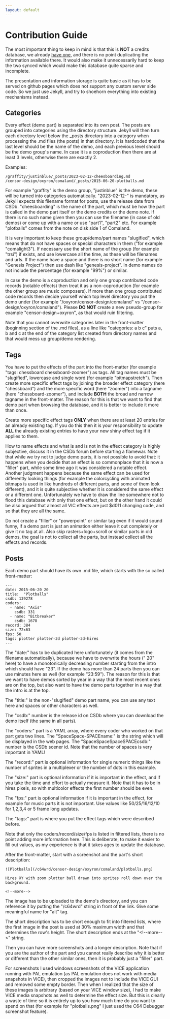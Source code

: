 ```yaml
---
layout: default
---
```

# Contribution Guide

The most important thing to keep in mind is that this is **NOT** a credits database, we already [have one](https://csdb.dk), and there is no point duplicating the information available there. It would also make it unnecessarily hard to keep the two synced which would make this database quite sparse and incomplete.

The presentation and information storage is quite basic as it has to be served on github pages which does not support any custom server side code. So we just use Jekyll, and try to shoehorn everything into existing mechanisms instead.

## Categories

Every effect (demo part) is separated into its own post. The posts are grouped into categories using the directory structure. Jekyll will then turn each directory level below the _posts directory into a category when processing the .md files (the posts) in that directory. It is hardcoded that the last level should be the name of the demo, and each previous level should be the demo group's name. In case it is a coproduction then there are at least 3 levels, otherwise there are exactly 2.

Examples:
```
/graffity/justinblue/_posts/2023-02-12-cheesboarding.md
/censor-design/oxyron/comaland/_posts/2015-06-20-plotballs.md
```
For example "graffity" is the demo group, "justinblue" is the demo, these will be turned into categories automatically. "2023-02-12-" is mandatory, as Jekyll expects this filename format for posts, use the release date from CSDb. "cheesboarding" is the name of the part, which must be how the part is called in the demo part itself or the demo credits or the demo note. If there is no such name given then you can use the filename (in case of old demos) or come up with a name or use "part1", "part2" etc. For example "plotballs" comes from the note on disk side 1 of Comaland.

It is very important to keep these group/demo/part names "slugified", which means that do not have spaces or special characters in them ("for example "comalight3"). If necessary use the short name of the group (for example "trsi") if exists, and use lowercase all the time, as these will be filenames and urls. If the name have a space and there is no short name (for example "Genesis Project") then use dash like "genesis-project". In demo names do not include the percentage (for example "99%") or similar.

In case the demo is a coproduction and only one group contributed code records (notable effects) then treat it as a non-coproduction (for example the other group are music composers). If more than one group contributed code records then decide yourself which top level directory you put the demo under (for example "/oxyron/censor-design/comaland" vs "/censor-design/oxyron/comaland"). Please **DO NOT** create a new pseudo-group for example "censor-design+oxyron", as that would ruin filtering.

Note that you cannot overwrite categories later in the front-matter (beginning section of the .md files), as a line like "categories: a b c" puts a, b and c at the end of the category list created from directory names and that would mess up group/demo rendering.

## Tags

You have to put the effects of the part into the front-matter (for example "tags: chessboard chessboard-zoomer") as tags. All tag names must be "slugified", lowercase and single word (for example "bitmapstretch"). Then create more specific effect tags by joining the broader effect category (here "chessboard") and the more specific word (here "zoomer") into a tagname (here "chessboard-zoomer"), and include **BOTH** the broad and narrow tagname in the front-matter. The reason for this is that we want to find that demo part when browsing the database, and it is better to include it more than once.

Create more specific effect tags **ONLY** when there are at least 20 entries for an already existing tag. If you do this then it is your responsibility to update **ALL** the already existing entries to have your new shiny effect tag if it applies to them.

How to name effects and what is and is not in the effect category is highly subjective, discuss it in the CSDb forum before starting a flamewar. Note that while we try not to judge demo parts, it is not possible to avoid that: it happens when you decide that an effect is so commonplace that it is now a "filler" part, while some time ago it was considered a notable effect. Another judgment happens because the same effect can be used for differently looking things (for example the colorcycling with animated bitmaps is used in like hundreds of different parts, and some of them look different), and it is quite subjective whether it is considered the same effect or a different one. Unfortunately we have to draw the line somewhere not to flood this database with only that one effect, but on the other hand it could be also argued that almost all VIC effects are just $d011 changing code, and so that they are all the same.

Do not create a "filler" or "powerpoint" or similar tag even if it would sound funny, if a demo part is just an animation either leave it out completely or give it no tag at all. Also skip rasters+logo+scroll or similar parts in old demos, the goal is not to collect all the parts, but instead collect all the effects and records.

## Posts

Each demo part should have its own .md file, which starts with the so called front-matter:
```
---
date: 2015-06-20 20
title:  "Plotballs"
csdb: 139278
coders:
  - name: "Axis"
    csdb: 331
  - name: "Bitbreaker"
    csdb: 1678
record: 384
size: 72x63
fps: 50
tags: plotter plotter-3d plotter-3d-hires
---
```
The "date:" has to be duplicated here unfortunately (it comes from the filename automatically), because we have to overwrite the hours (" 20" here) to have a monotonically decreasing number starting from the intro which should have "23". If the demo has more than 24 parts then you can use minutes here as well (for example "23:59"). The reason for this is that we want to have demos sorted by year in a way that the most recent ones are on the top, but also want to have the demo parts together in a way that the intro is at the top.

The "title:" is the non-"slugified" demo part name, you can use any text here and spaces or other characters as well.

The "csdb:" number is the release id on CSDb where you can download the demo itself (the same in all parts).

The "coders:" part is a YAML array, where every coder who worked on that part gets two lines. The "SpaceSpace-SPACEname:" is the string which will be displayed in the web pages. The "SpaceSpaceSpaceSPACEcsdb:" number is the CSDb scener id. Note that the number of spaces is very important in YAML!

The "record:" part is optional information for single numeric things like the number of sprites in a multiplexer or the number of dots in this example.

The "size:" part is optional information if it is important in the effect, and if you take the time and effort to actually measure it. Note that it has to be in hires pixels, so with multicolor effects the first number should be even.

The "fps:" part is optional information if it is important in the effect, for example for music parts it is not important. Use values like 50/25/16/12/10 for 1,2,3,4 or 5 frame long updates.

The "tags:" part is where you put the effect tags which were described before.

Note that only the coders/record/size/fps is listed in filtered lists, there is no point adding more information here. This is deliberate, to make it easier to fill out values, as my experience is that it takes ages to update the database.

After the front-matter, start with a screenshot and the part's short description:
```
![Plotballs](/c64wrd/censor-design/oxyron/comaland/plotballs.png)

Hires XY with zoom plotter ball drawn into sprites roll down over the background.

<!--more-->
```
The image has to be uploaded to the demo's directory, and you can reference it by putting the "/c64wrd" string in front of the link. Give some meaningful name for "alt" tag.

The short description has to be short enough to fit into filtered lists, where the first image in the post is used at 30% maximum width and that determines the row's height. The short description ends at the "\<!--more-->" string.

Then you can have more screenshots and a longer description. Note that if you are the author of the part and you cannot really describe why it is better or different than the other similar ones, then it is probably just a "filler" part.

For screenshots I used windows screenshots of the VICE application running with PAL emulation (as PAL emulation does not work with media snapshots in VICE), then cropped the images not to include the VICE GUI and removed some empty border. Then when I realized that the size of these images is arbitrary (based on your VICE window size), I had to make VICE media snapshots as well to determine the effect size. But this is clearly a waste of time so it is entirely up to you how much time do you want to spend on that (for example for "plotballs.png" I just used the C64 Debugger screenshot feature).
